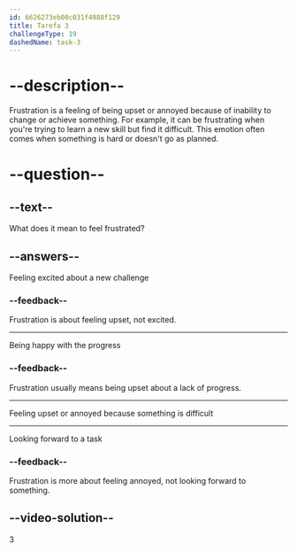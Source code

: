 ```yaml
---
id: 6626273eb00c031f4988f129
title: Tarefa 3
challengeType: 19
dashedName: task-3
---
```


# --description--

Frustration is a feeling of being upset or annoyed because of inability to change or achieve something. For example, it can be frustrating when you're trying to learn a new skill but find it difficult. This emotion often comes when something is hard or doesn't go as planned.

# --question--

## --text--

What does it mean to feel frustrated?

## --answers--

Feeling excited about a new challenge

### --feedback--

Frustration is about feeling upset, not excited.

---

Being happy with the progress

### --feedback--

Frustration usually means being upset about a lack of progress.

---

Feeling upset or annoyed because something is difficult

---

Looking forward to a task

### --feedback--

Frustration is more about feeling annoyed, not looking forward to something.

## --video-solution--

3
